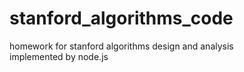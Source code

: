 # stanford_algorithms_code
homework for stanford algorithms design and analysis  
implemented by node.js

